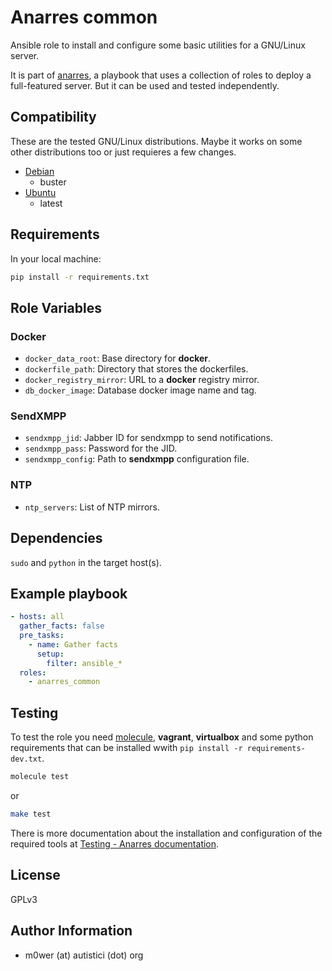 # Anarres common

Ansible role to install and configure some basic utilities for a GNU/Linux
server.

It is part of [anarres](https://git.hdg.sh/anarres/anarres), a playbook that
uses a collection of roles to deploy a full-featured server. But it can be used
and tested independently.

## Compatibility

These are the tested GNU/Linux distributions. Maybe it works on some other
distributions too or just requieres a few changes.

* [Debian](https://www.debian.org/)
  * buster
* [Ubuntu](https://ubuntu.com/)
  * latest

## Requirements

In your local machine:

```bash
pip install -r requirements.txt
```

## Role Variables

### Docker

* `docker_data_root`: Base directory for **docker**.
* `dockerfile_path`: Directory that stores the dockerfiles.
* `docker_registry_mirror`: URL to a **docker** registry mirror.
* `db_docker_image`: Database docker image name and tag.

### SendXMPP

* `sendxmpp_jid`: Jabber ID for sendxmpp to send notifications.
* `sendxmpp_pass`: Password for the JID.
* `sendxmpp_config`: Path to **sendxmpp** configuration file.

### NTP

* `ntp_servers`: List of NTP mirrors.

## Dependencies

`sudo` and `python` in the target host(s).

## Example playbook

```yaml
- hosts: all
  gather_facts: false
  pre_tasks:
    - name: Gather facts
      setup:
        filter: ansible_*
  roles:
    - anarres_common
```

## Testing

To test the role you need [molecule](http://molecule.readthedocs.io/en/latest/),
**vagrant**, **virtualbox** and some python requirements that can be installed wwith
`pip install -r requirements-dev.txt`.

```bash
molecule test
```

or

```bash
make test
```

There is more documentation about the installation and configuration of the
required tools at
[Testing - Anarres documentation](https://anarres-org.github.io/anarres/testing/).

## License

GPLv3

## Author Information

* m0wer (at) autistici (dot) org
